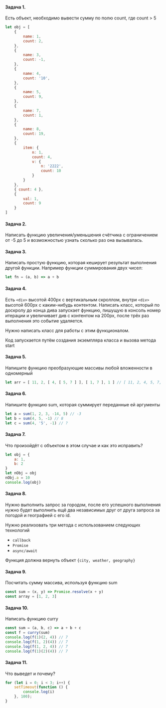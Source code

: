 #### Задача 1.

Есть объект, необходимо вывести сумму по полю count, где count > 5

```js
let obj = [
    {
        name: 1,
        count: 2,
    },
    {
        name: 3,
        count: -1,
    },
    {
        name: 4,
        count: '10',
    },
    {
        name: 5,
        count: 9,
    },
    {
        name: 7,
        count: 1,
    },
    {
        name: 8,
        count: 19,
    },
    {
        item: {
            n: 1,
            count: 4,
            v: {
                n: '2222',
                count: 10
            }
        }
    },
    { count: 4 },
    {
        val: 1,
        count: 9
    }
]
```

#### Задача 2.

Написать функцию увеличения/уменьшения счётчика с ограничением от -5 до 5 и возможностью узнать сколько раз она вызывалась.

#### Задача 3. 

Написать простую функцию, которая кеширует результат выполнения другой функции. Например функции суммирования двух чисел:

```js
let fn = (a, b) => a + b
```

#### Задача 4. 

Есть `<div>` высотой 400px с вертикальным скроллом, внутри `<div>` высотой 600px с каким-нибудь контентом.
Написать класс, который по доскролу до конца дива запускает функцию, пишущую в консоль номер итерации и увеличивает див с контентом на 200px, после трёх раз выполнения это событие удаляется.

Нужно написать класс для работы с этим функционалом.

Код запускается путём создания экземпляра класса и вызова метода start

#### Задача 5. 

Напишите функцию преобразующие массивы любой вложенности в одномерный

```js
let arr = [ 11, 2, [ 4, [ 5, 7 ] ], [ 1, 7 ], 1 ] // [ 11, 2, 4, 5, 7, 1, 7, 1 ]
```

#### Задача 6. 

Напишите функцию sum, которая суммирует переданные ей аргументы

```js
let a = sum(1, 2, 3, -14, 5) // -3
let b = sum(4, 5, -1) // 8
let c = sum(4, '5', -1) // ?
```

#### Задача 7. 

Что произойдёт с объектом в этом случае и как это исправить?

```js
let obj = {
    a: 1,
    b: 2
}
let nObj = obj
nObj.a = 10
console.log(obj)
```

#### Задача 8. 

Нужно выполнить запрос за городом, после его успешного выполнения нужно будет выполнить ещё два независимых друг от друга запроса за погодой и географией с его id.

Нужно реализовать три метода с использованием следующих технологий
 - `callback` 
 - `Promise`
 - `async/await`
 
Функция должна вернуть объект `{city, weather, geography}`

#### Задача 9.

Посчитать сумму массива, используя функцию sum
```js
const sum = (x, y) => Promise.resolve(x + y)
const array = [1, 2, 3]
```

#### Задача 10.

Написать функцию curry
```js
const sum = (a, b, c) => a + b + c
const f = curry(sum)
console.log(f(1)(2, 4)) // 7
console.log(f(1, 2)(4)) // 7
console.log(f(1, 2, 4)) // 7
console.log(f(1)(2)(4)) // 7
```

#### Задача 11.

Что выведет и почему?

```js
for (let i = 0; i < 3; i++) {
    setTimeout(function () {
        console.log(i)
    }, 100);
}
```

